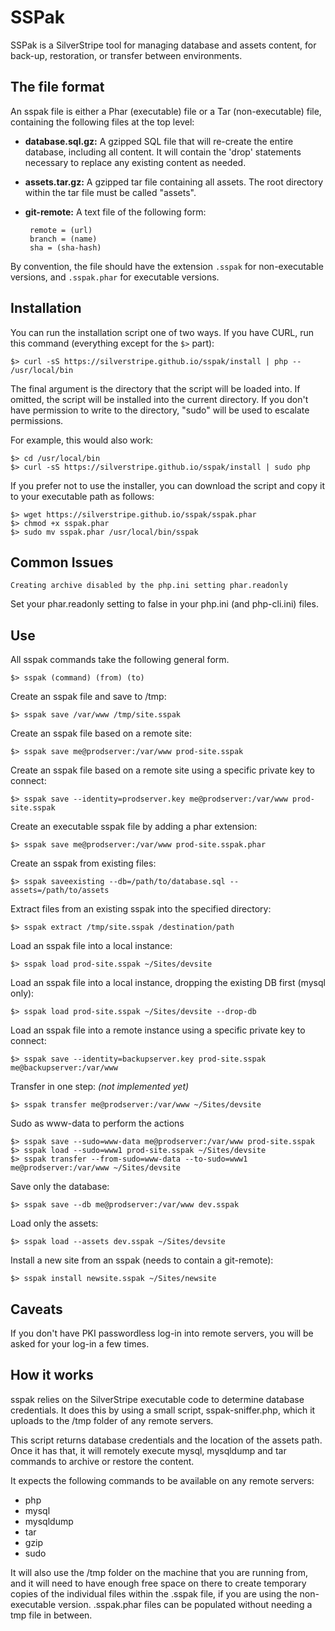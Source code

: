 SSPak
=====

SSPak is a SilverStripe tool for managing database and assets content, for back-up, restoration, or transfer between
environments.

The file format
---------------

An sspak file is either a Phar (executable) file or a Tar (non-executable) file, containing the following files at the top level:

 * **database.sql.gz:** A gzipped SQL file that will re-create the entire database, including all content.  It will contain the 'drop' statements necessary to replace any existing content as needed.
 * **assets.tar.gz:** A gzipped tar file containing all assets.  The root directory within the tar file must be called "assets".
 * **git-remote:** A text file of the following form:

        remote = (url)
        branch = (name)
        sha = (sha-hash)

By convention, the file should have the extension `.sspak` for non-executable versions, and `.sspak.phar` for executable versions.

Installation
------------

You can run the installation script one of two ways.  If you have CURL, run this command (everything except for the `$>` part):

    $> curl -sS https://silverstripe.github.io/sspak/install | php -- /usr/local/bin

The final argument is the directory that the script will be loaded into.  If omitted, the script will be installed into the current directory.  If you don't have permission to write to the directory, "sudo" will be used to escalate permissions.

For example, this would also work:

    $> cd /usr/local/bin
    $> curl -sS https://silverstripe.github.io/sspak/install | sudo php

If you prefer not to use the installer, you can download the script and copy it to your executable path as follows:

    $> wget https://silverstripe.github.io/sspak/sspak.phar
    $> chmod +x sspak.phar
    $> sudo mv sspak.phar /usr/local/bin/sspak

Common Issues
-------------

    Creating archive disabled by the php.ini setting phar.readonly

Set your phar.readonly setting to false in your php.ini (and php-cli.ini) files.


Use
---

All sspak commands take the following general form.

    $> sspak (command) (from) (to)

Create an sspak file and save to /tmp:

    $> sspak save /var/www /tmp/site.sspak

Create an sspak file based on a remote site:

    $> sspak save me@prodserver:/var/www prod-site.sspak

Create an sspak file based on a remote site using a specific private key to connect:

    $> sspak save --identity=prodserver.key me@prodserver:/var/www prod-site.sspak

Create an executable sspak file by adding a phar extension:

    $> sspak save me@prodserver:/var/www prod-site.sspak.phar

Create an sspak from existing files:

    $> sspak saveexisting --db=/path/to/database.sql --assets=/path/to/assets

Extract files from an existing sspak into the specified directory:

    $> sspak extract /tmp/site.sspak /destination/path

Load an sspak file into a local instance:

    $> sspak load prod-site.sspak ~/Sites/devsite

Load an sspak file into a local instance, dropping the existing DB first (mysql only):

    $> sspak load prod-site.sspak ~/Sites/devsite --drop-db

Load an sspak file into a remote instance using a specific private key to connect:

    $> sspak save --identity=backupserver.key prod-site.sspak me@backupserver:/var/www

Transfer in one step: *(not implemented yet)*

    $> sspak transfer me@prodserver:/var/www ~/Sites/devsite

Sudo as www-data to perform the actions

    $> sspak save --sudo=www-data me@prodserver:/var/www prod-site.sspak
    $> sspak load --sudo=www1 prod-site.sspak ~/Sites/devsite
    $> sspak transfer --from-sudo=www-data --to-sudo=www1 me@prodserver:/var/www ~/Sites/devsite

Save only the database:

    $> sspak save --db me@prodserver:/var/www dev.sspak

Load only the assets:

    $> sspak load --assets dev.sspak ~/Sites/devsite

Install a new site from an sspak (needs to contain a git-remote):

    $> sspak install newsite.sspak ~/Sites/newsite

Caveats
-------

If you don't have PKI passwordless log-in into remote servers, you will be asked for your log-in a few times.

How it works
------------

sspak relies on the SilverStripe executable code to determine database credentials.  It does this by using a small script, sspak-sniffer.php, which it uploads to the /tmp folder of any remote servers.

This script returns database credentials and the location of the assets path.  Once it has that, it will remotely execute mysql, mysqldump and tar commands to archive or restore the content.

It expects the following commands to be available on any remote servers:

 * php
 * mysql
 * mysqldump
 * tar
 * gzip
 * sudo

It will also use the /tmp folder on the machine that you are running from, and it will need to have enough free space on there to create temporary copies of the individual files within the .sspak file, if you are using the non-executable version.  .sspak.phar files can be populated without needing a tmp file in between.

